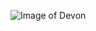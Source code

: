 ![Image of Devon](https://media-exp1.licdn.com/dms/image/C4E03AQF27SONkfj7Rg/profile-displayphoto-shrink_200_200/0/1635723681023?e=1655942400&v=beta&t=iAsNeOyXcrc4liW0Zk9QHB1HJLgVEW0AsvPmZdjZTJw)
